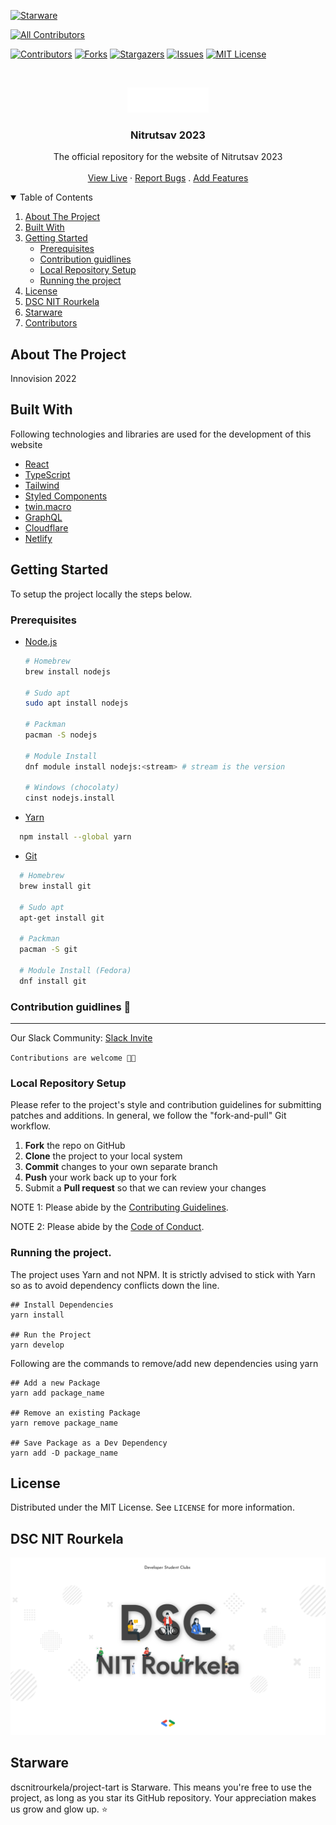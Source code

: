 [![Starware](https://img.shields.io/badge/Starware-⭐-black?labelColor=f9b00d)](https://github.com/zepfietje/starware)

<!-- ALL-CONTRIBUTORS-BADGE:START - Do not remove or modify this section -->

[![All Contributors](https://img.shields.io/badge/all_contributors-1-orange.svg?style=flat-square)](#contributors-)

<!-- ALL-CONTRIBUTORS-BADGE:END -->

[![Contributors][contributors-shield]][contributors-url]
[![Forks][forks-shield]][forks-url]
[![Stargazers][stars-shield]][stars-url]
[![Issues][issues-shield]][issues-url]
[![MIT License][license-shield]][license-url]

<br />
<p align="center">
  <a href="https://github.com/dscnitrourkela/project-tart">
    <img src="images/logo.png" alt="Logo" width="130">
  </a>

  <h3 align="center">Nitrutsav 2023</h3>

  <p align="center">
    The official repository for the website of Nitrutsav 2023
    <br />
    <br />
    <a href="#">View Live</a>
    ·
    <a href="https://github.com/dscnitrourkela/project-tart/issues">Report Bugs</a>
    .
    <a href="https://github.com/dscnitrourkela/project-tart/issues">Add Features</a>
  </p>
</p>

<!-- TABLE OF CONTENTS -->
<details open="open">
  <summary>Table of Contents</summary>
  <ol>
    <li>
      <a href="#about-the-project">About The Project</a>
      <ul>
      </ul>
        <li><a href="#built-with">Built With</a></li>
    </li>
    <li>
      <a href="#getting-started">Getting Started</a>
      <ul>
        <li><a href="#prerequisites">Prerequisites</a></li>
        <li><a href="#contribution-guidlines">Contribution guidlines</a></li>
        <li><a href="#local-repository-setup">Local Repository Setup</a></li>
        <li><a href="#running-the-project">Running the project</a></li>
      </ul>
    </li>
    <li><a href="#license">License</a></li>
    <li><a href="#dsc-nit-rourkela">DSC NIT Rourkela</a></li>
    <li><a href="#starware">Starware</a></li>
    <li><a href="#contributors">Contributors</a></li>
  </ol>
</details>

## About The Project

Innovision 2022

## Built With

Following technologies and libraries are used for the development of this website

- [React]()
- [TypeScript]()
- [Tailwind]()
- [Styled Components]()
- [twin.macro]()
- [GraphQL]()
- [Cloudflare]()
- [Netlify]()

## Getting Started

To setup the project locally the steps below.

### Prerequisites

- [Node.js](https://nodejs.org/en/download/)

  ```sh
  # Homebrew
  brew install nodejs

  # Sudo apt
  sudo apt install nodejs

  # Packman
  pacman -S nodejs

  # Module Install
  dnf module install nodejs:<stream> # stream is the version

  # Windows (chocolaty)
  cinst nodejs.install

  ```

- [Yarn](https://classic.yarnpkg.com/en/docs/install/)

```sh
  npm install --global yarn
```

- [Git](https://git-scm.com/downloads)

```sh
  # Homebrew
  brew install git

  # Sudo apt
  apt-get install git

  # Packman
  pacman -S git

  # Module Install (Fedora)
  dnf install git

```

### Contribution guidlines 🎃

---

Our Slack Community: [Slack Invite](http://bit.ly/NITRDevs) <br>

`Contributions are welcome 🎉🎉`

### Local Repository Setup

Please refer to the project's style and contribution guidelines for submitting patches and additions. In general, we follow the "fork-and-pull" Git workflow.

1.  **Fork** the repo on GitHub
2.  **Clone** the project to your local system
3.  **Commit** changes to your own separate branch
4.  **Push** your work back up to your fork
5.  Submit a **Pull request** so that we can review your changes

NOTE 1: Please abide by the [Contributing Guidelines](https://github.com/dscnitrourkela/project-guava-web/blob/master/CONTRIBUTING.md).

NOTE 2: Please abide by the [Code of Conduct](https://github.com/dscnitrourkela/project-guava-web/blob/master/CODE_OF_CONDUCT.md).

### Running the project.

The project uses Yarn and not NPM. It is strictly advised to stick with Yarn so as to avoid dependency conflicts down the line.

```
## Install Dependencies
yarn install

## Run the Project
yarn develop

```

Following are the commands to remove/add new dependencies using yarn

```
## Add a new Package
yarn add package_name

## Remove an existing Package
yarn remove package_name

## Save Package as a Dev Dependency
yarn add -D package_name
```

## License

Distributed under the MIT License. See `LICENSE` for more information.

## DSC NIT Rourkela

[![DSC NIT Rourkela][dsc-nitrourkela]](https://dscnitrourkela.org)

## Starware

dscnitrourkela/project-tart is Starware.
This means you're free to use the project, as long as you star its GitHub repository.
Your appreciation makes us grow and glow up. ⭐

<!-- MARKDOWN LINKS & IMAGES -->
<!-- https://www.markdownguide.org/basic-syntax/#reference-style-links -->

[contributors-shield]: https://img.shields.io/github/contributors/dscnitrourkela/project-tart?style=for-the-badge
[contributors-url]: https://github.com/dscnitrourkela/project-tart/graphs/contributors
[forks-shield]: https://img.shields.io/github/forks/dscnitrourkela/project-tart?style=for-the-badge
[forks-url]: https://github.com/dscnitrourkela/project-tart/network/members
[stars-shield]: https://img.shields.io/github/stars/dscnitrourkela/project-tart?style=for-the-badge
[stars-url]: https://github.com/dscnitrourkela/project-tart/stargazers
[issues-shield]: https://img.shields.io/github/issues/dscnitrourkela/project-tart?style=for-the-badge
[issues-url]: https://github.com/dscnitrourkela/project-tart/issues
[license-shield]: https://img.shields.io/github/license/dscnitrourkela/project-tart?style=for-the-badge
[license-url]: https://github.com/dscnitrourkela/project-tart/blob/main/LICENSE
[product-screenshot]: images/Compose.png
[dsc-nitrourkela]: images/repoCover.png